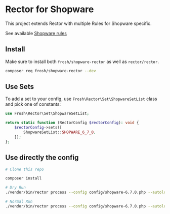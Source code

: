# Rector for Shopware

This project extends Rector with multiple Rules for Shopware specific. 

See available [Shopware rules](/docs/rector_rules_overview.md)


## Install

Make sure to install both `frosh/shopware-rector` as well as `rector/rector`.

```bash
composer req frosh/shopware-rector --dev
```

## Use Sets

To add a set to your config, use `Frosh\Rector\Set\ShopwareSetList` class and pick one of constants:

```php
use Frosh\Rector\Set\ShopwareSetList;

return static function (RectorConfig $rectorConfig): void {
    $rectorConfig->sets([
        ShopwareSetList::SHOPWARE_6_7_0,
    ]);
};
```

## Use directly the config

```bash
# Clone this repo

composer install

# Dry Run
./vendor/bin/rector process --config config/shopware-6.7.0.php --autoload-file [SHOPWARE]/vendor/autoload.php [SHOPWARE]/custom/plugins/MyPlugin --dry-run

# Normal Run
./vendor/bin/rector process --config config/shopware-6.7.0.php --autoload-file [SHOPWARE]/vendor/autoload.php [SHOPWARE]/custom/plugins/MyPlugin
```

